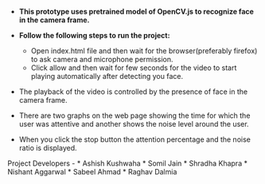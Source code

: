 * **This prototype uses pretrained model of OpenCV.js to recognize face in the camera frame.**
* **Follow the following steps to run the project:**
    * Open index.html file and then wait for the browser(preferably firefox) to ask camera and microphone permission.
    * Click allow and then wait for few seconds for the video to start playing automatically after detecting you face.

* The playback of the video is controlled by the presence of face in the camera frame.
* There are two graphs on the web page showing the time for which the user was attentive and another shows the noise level       around the user.
* When you click the stop button the attention percentage and the noise ratio is displayed.

Project Developers - * Ashish Kushwaha
                     * Somil Jain
                     * Shradha Khapra
                     * Nishant Aggarwal
                     * Sabeel Ahmad
                     * Raghav Dalmia
